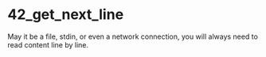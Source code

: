 # 42_get_next_line

May it be a file, stdin, or even a network connection, you will always need to read content line by line.
